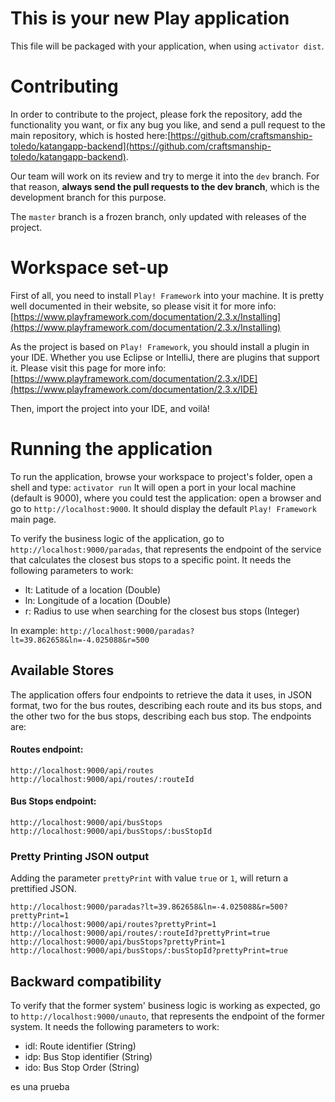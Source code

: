 This is your new Play application
=================================

This file will be packaged with your application, when using `activator dist`.

# Contributing
In order to contribute to the project, please fork the repository, add the
functionality you want, or fix any bug you like, and send a pull request to the
main repository, which is hosted here:[https://github.com/craftsmanship-toledo/katangapp-backend](https://github.com/craftsmanship-toledo/katangapp-backend).

Our team will work on its review and try to merge it into the `dev` branch. For
that reason, **always send the pull requests to the dev branch**, which is the
development branch for this purpose.

The `master` branch is a frozen branch, only updated with releases of the
project.

# Workspace set-up
First of all, you need to install `Play! Framework` into your machine. It is
pretty well documented in their website, so please visit it for more info:
[https://www.playframework.com/documentation/2.3.x/Installing](https://www.playframework.com/documentation/2.3.x/Installing)

As the project is based on `Play! Framework`, you should install a plugin in
your IDE. Whether you use Eclipse or IntelliJ, there are plugins that support
it. Please visit this page for more info:
[https://www.playframework.com/documentation/2.3.x/IDE](https://www.playframework.com/documentation/2.3.x/IDE)

Then, import the project into your IDE, and voilà!

# Running the application
To run the application, browse your workspace to project's folder, open a shell
and type:
``
activator run
``
It will open a port in your local machine (default is 9000), where you could
test the application: open a browser and go to `http://localhost:9000`. It
should display the default `Play! Framework` main page.

To verify the business logic of the application, go to
`http://localhost:9000/paradas`, that represents the endpoint of the service
that calculates the closest bus stops to a specific point. It needs the
following parameters to work:

 - lt: Latitude of a location (Double)
 - ln: Longitude of a location (Double)
 - r: Radius to use when searching for the closest bus stops (Integer)

In example: `http://localhost:9000/paradas?lt=39.862658&ln=-4.025088&r=500`

## Available Stores
The application offers four endpoints to retrieve the data it uses, in JSON
format, two for the bus routes, describing each route and its bus stops, and
the other two for the bus stops, describing each bus stop. The endpoints are:

#### Routes endpoint:
```
http://localhost:9000/api/routes
http://localhost:9000/api/routes/:routeId
```
#### Bus Stops endpoint:
```
http://localhost:9000/api/busStops
http://localhost:9000/api/busStops/:busStopId
```

### Pretty Printing JSON output

Adding the parameter `prettyPrint` with value `true` or `1`, will return a
prettified JSON.

```
http://localhost:9000/paradas?lt=39.862658&ln=-4.025088&r=500?prettyPrint=1
http://localhost:9000/api/routes?prettyPrint=1
http://localhost:9000/api/routes/:routeId?prettyPrint=true
http://localhost:9000/api/busStops?prettyPrint=1
http://localhost:9000/api/busStops/:busStopId?prettyPrint=true
```

## Backward compatibility
To verify that the former system' business logic is working as expected, go to
`http://localhost:9000/unauto`, that represents the endpoint of the former
system. It needs the following parameters to work:

 - idl: Route identifier (String)
 - idp: Bus Stop identifier (String)
 - ido: Bus Stop Order (String)

es una prueba
